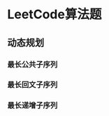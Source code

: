 # LeetCode算法题

## 动态规划

### 最长公共子序列 
[](https://leetcode-cn.com/problems/longest-common-subsequence)

### 最长回文子序列
[](https://leetcode-cn.com/problems/longest-palindromic-substring)

### 最长递增子序列
[](https://leetcode-cn.com/problems/longest-increasing-subsequence)
